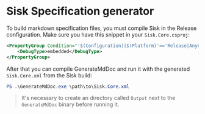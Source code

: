 # Sisk Specification generator

To build markdown specification files, you must compile Sisk in the Release configuration. Make sure you have this snippet in your `Sisk.Core.csproj`:

```xml
<PropertyGroup Condition="'$(Configuration)|$(Platform)'=='Release|AnyCPU'">
	<DebugType>embedded</DebugType>
</PropertyGroup>
```

After that you can compile GenerateMdDoc and run it with the generated `Sisk.Core.xml` from the Sisk build:

```powershell
PS .\GenerateMdDoc.exe \path\to\Sisk.Core.xml
```

> It's necessary to create an directory called `Output` next to the `GenerateMdDoc` binary before running it.